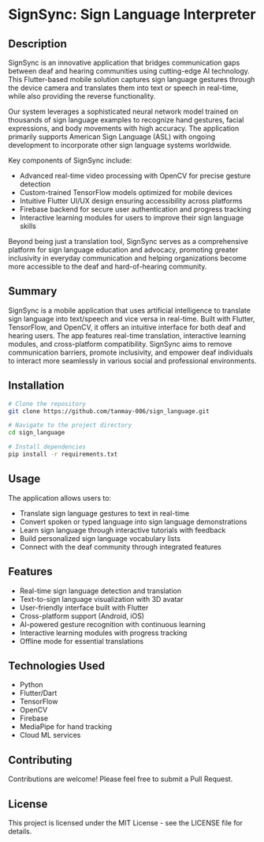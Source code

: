 # SignSync: Sign Language Interpreter

## Description

SignSync is an innovative application that bridges communication gaps between deaf and hearing communities using cutting-edge AI technology. This Flutter-based mobile solution captures sign language gestures through the device camera and translates them into text or speech in real-time, while also providing the reverse functionality.

Our system leverages a sophisticated neural network model trained on thousands of sign language examples to recognize hand gestures, facial expressions, and body movements with high accuracy. The application primarily supports American Sign Language (ASL) with ongoing development to incorporate other sign language systems worldwide.

Key components of SignSync include:
- Advanced real-time video processing with OpenCV for precise gesture detection
- Custom-trained TensorFlow models optimized for mobile devices
- Intuitive Flutter UI/UX design ensuring accessibility across platforms
- Firebase backend for secure user authentication and progress tracking
- Interactive learning modules for users to improve their sign language skills

Beyond being just a translation tool, SignSync serves as a comprehensive platform for sign language education and advocacy, promoting greater inclusivity in everyday communication and helping organizations become more accessible to the deaf and hard-of-hearing community.

## Summary

SignSync is a mobile application that uses artificial intelligence to translate sign language into text/speech and vice versa in real-time. Built with Flutter, TensorFlow, and OpenCV, it offers an intuitive interface for both deaf and hearing users. The app features real-time translation, interactive learning modules, and cross-platform compatibility. SignSync aims to remove communication barriers, promote inclusivity, and empower deaf individuals to interact more seamlessly in various social and professional environments.

## Installation

```bash
# Clone the repository
git clone https://github.com/tanmay-006/sign_language.git

# Navigate to the project directory
cd sign_language

# Install dependencies
pip install -r requirements.txt
```

## Usage

The application allows users to:
- Translate sign language gestures to text in real-time
- Convert spoken or typed language into sign language demonstrations
- Learn sign language through interactive tutorials with feedback
- Build personalized sign language vocabulary lists
- Connect with the deaf community through integrated features

## Features

- Real-time sign language detection and translation
- Text-to-sign language visualization with 3D avatar
- User-friendly interface built with Flutter
- Cross-platform support (Android, iOS)
- AI-powered gesture recognition with continuous learning
- Interactive learning modules with progress tracking
- Offline mode for essential translations

## Technologies Used

- Python
- Flutter/Dart
- TensorFlow
- OpenCV
- Firebase
- MediaPipe for hand tracking
- Cloud ML services

## Contributing

Contributions are welcome! Please feel free to submit a Pull Request.

## License

This project is licensed under the MIT License - see the LICENSE file for details.
